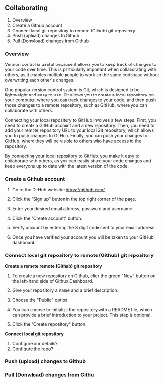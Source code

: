 ## Collaborating

1. Overview
2. Create a Github account
3. Connect local git repository to remote (Github) git repository
4. Push (upload) changes to Github
5. Pull (Donwload) changes from Github

### Overview
Version control is useful because it allows you to keep track of changes to your code over time. This is particularly important when collaborating with others, as it enables multiple people to work on the same codebase without overwriting each other's changes.

One popular version control system is Git, which is designed to be lightweight and easy to use. Git allows you to create a local repository on your computer, where you can track changes to your code, and then push those changes to a remote repository, such as GitHub, where you can collaborate with others.

Connecting your local repository to GitHub involves a few steps. First, you need to create a GitHub account and a new repository. Then, you need to add your remote repository URL to your local Git repository, which allows you to push changes to GitHub. Finally, you can push your changes to GitHub, where they will be visible to others who have access to the repository.

By connecting your local repository to GitHub, you make it easy to collaborate with others, as you can easily share your code changes and keep everyone up to date with the latest version of the code.


### Create a Github account

1. Go to the GitHub website: https://github.com/

2. Click the "Sign up" button in the top right corner of the page.

3. Enter your desired email address, password and username.

4. Click the "Create account" button.

5. Verify account by entering the 8 digit code sent to your email address.

7. Once you have verified your account you will be taken to your GitHub dashboard.

### Connect local git repository to remote (Github) git repository

**Create a remote remote (Github) git repository**

1. To create a new repository on Github, click the green "New" button on the left-hand side of Github Dashboard.

8. Give your repository a name and a brief description.

9. Choose the "Public" option.

10. You can choose to initialize the repository with a README file, which can provide a brief introduction to your project. This step is optional.

11. Click the "Create repository" button.

**Connect local git repository**

1. Configure our details?
2. Configure the repo?

### Push (upload) changes to Github
### Pull (Donwload) changes from Githu

